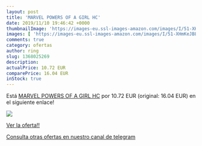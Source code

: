 ```yaml
---
layout: post
title: 'MARVEL POWERS OF A GIRL HC'
date: 2019/11/10 19:46:42 +0000
thumbnailImage: 'https://images-eu.ssl-images-amazon.com/images/I/51-XHmKeJBL._SL200_.jpg'
images: [ 'https://images-eu.ssl-images-amazon.com/images/I/51-XHmKeJBL._SL200_.jpg' ]
comments: true
category: ofertas
author: ring
slug: 1368025269
description:
actualPrice: 10.72 EUR
comparePrice: 16.04 EUR
inStock: true
---
```


Está [MARVEL POWERS OF A GIRL HC](https://www.amazon.com/dp/1368025269/?tag=redken08-20) por 10.72 EUR (original: 16.04 EUR) en el siguiente enlace!

[![](https://images-eu.ssl-images-amazon.com/images/I/51-XHmKeJBL._SL200_.jpg)](https://www.amazon.com/dp/1368025269/?tag=redken08-20)

[Ver la oferta!!](https://www.amazon.com/dp/1368025269/?tag=redken08-20)

[Consulta otras ofertas en nuestro canal de telegram](https://t.me/s/ofertas25)
